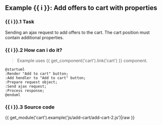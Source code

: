 ## Example {{ i }}: Add offers to cart with properties

### {{ i }}.1 Task

Sending an ajax request to add offers to the cart.
The cart position must contain additional properties.

### {{ i }}.2 How can i do it?

> Example uses {{ get_component('cart').link('cart') }} component.

```plantuml
@startuml
:Render "Add to cart" button;
:Add hendler to "Add to cart" button;
:Prepare request object;
:Send ajax request;
:Process response;
@enduml
```

### {{ i }}.3 Source code

{{ get_module('cart').example('js/add-cart/add-cart-2.js')|raw }}